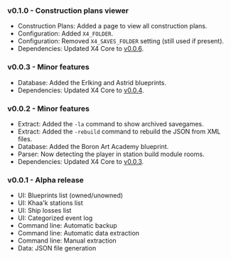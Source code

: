 ### v0.1.0 - Construction plans viewer
- Construction Plans: Added a page to view all construction plans.
- Configuration: Added `X4_FOLDER`.
- Configuration: Removed `X4_SAVES_FOLDER` setting (still used if present).
- Dependencies: Updated X4 Core to [v0.0.6](https://github.com/Mistralys/x4-core/releases/tag/0.0.6).

### v0.0.3 - Minor features
- Database: Added the Erlking and Astrid blueprints.
- Dependencies: Updated X4 Core to [v0.0.4](https://github.com/Mistralys/x4-core/releases/tag/0.0.4).

### v0.0.2 - Minor features
- Extract: Added the `-la` command to show archived savegames.
- Extract: Added the `-rebuild` command to rebuild the JSON from XML files.
- Database: Added the Boron Art Academy blueprint.
- Parser: Now detecting the player in station build module rooms.
- Dependencies: Updated X4 Core to [v0.0.3](https://github.com/Mistralys/x4-core/releases/tag/0.0.3).

### v0.0.1 - Alpha release
- UI: Blueprints list (owned/unowned)
- UI: Khaa'k stations list
- UI: Ship losses list
- UI: Categorized event log
- Command line: Automatic backup
- Command line: Automatic data extraction
- Command line: Manual extraction
- Data: JSON file generation
